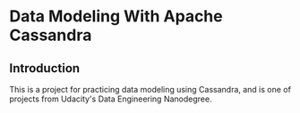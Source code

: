# Data Modeling With Apache Cassandra

## Introduction

This is a project for practicing data modeling using Cassandra, and is one of projects from Udacity's Data Engineering Nanodegree.
